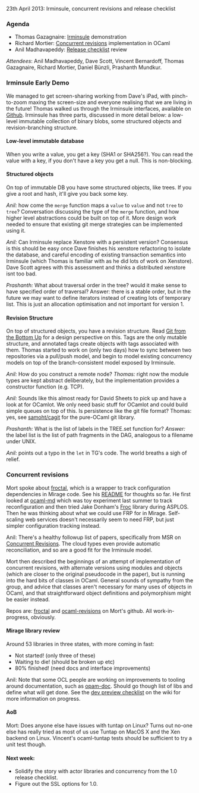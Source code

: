 23th April 2013: Irminsule, concurrent revisions and release checklist

### Agenda

* Thomas Gazagnaire: [Irminsule](http://www.cl.cam.ac.uk/projects/ocamllabs/tasks/t2.html#Irminsule) demonstration
* Richard Mortier: [Concurrent revisions](http://research.microsoft.com/en-us/projects/revisions/) implementation in OCaml
* Anil Madhavapeddy: [Release checklist](https://mirage.github.io/wiki/dev-preview-checklist) review

*Attendees*: Anil Madhavapeddy, Dave Scott, Vincent Bernardoff, Thomas Gazagnaire, Richard Mortier, Daniel Bünzli, Prashanth Mundkur.

### Irminsule Early Demo

We managed to get screen-sharing working from Dave's iPad, with pinch-to-zoom
maxing the screen-size and everyone realising that we are living in the
future!  Thomas walked us through the Irminsule interfaces, available on [Github](https://github.com/samoht/irminsule).
Irminsule has three parts, discussed in more detail below: a low-level immutable collection of binary blobs, some structured
objects and revision-branching structure.

#### Low-level immutable database

When you write a value, you get a key (SHA1 or SHA256?). You can read the value
with a key, if you don't have a key you get a null.  This is non-blocking.  

#### Structured objects

On top of immutable DB you have some structured objects, like trees. If you
give a root and hash, it'll give you back some key. 

*Anil:* how come the `merge` function maps a `value` to `value` and not `tree` to `tree`?
Conversation discussing the type of the `merge` function, and how higher level
abstractions could be built on top of it.  More design work needed to ensure
that existing git merge strategies can be implemented using it.

*Anil:* Can Irminsule replace Xenstore with a persistent version?
Consensus is this should be easy once Dave finishes his xenstore refactoring to
isolate the database, and careful encoding of existing transaction semantics
into Irminsule (which Thomas is familiar with as he did lots of work on
Xenstore).  Dave Scott agrees with this assessment and thinks a distributed xenstore isnt too bad.

*Prashanth:* What about traversal order in the tree? would it make sense to have specified order of traversal?
Answer: there is a stable order, but in the future we may want to define
iterators instead of creating lots of temporary list. This is just an
allocation optimisation and not important for version 1.

#### Revision Structure

On top of structured objects, you have a revision structure.  Read [Git from the Bottom Up](http://ftp.newartisans.com/pub/git.from.bottom.up.pdf) for a design perspective on this. Tags are the only mutable structure, and annotated tags create objects with tags associated with them.  Thomas started to work on (only two days) how to sync between two repositories via a pull/push model, and begin to model existing concurrency models on top of the branch-consistent model exposed by Irminsule.

*Anil:* How do you construct a remote node?
*Thomas:* right now the module types are kept abstract deliberately, but the implementation provides a constructor function (e.g. TCP).

*Anil:* Sounds like this almost ready for David Sheets to pick up and have a look at for OCamlot.  We only need basic stuff for OCamlot and could build simple queues on top of this.  Is persistence like the git file format?   Thomas: yes, see [samoht/cagit](http://github.com/samoht/cagit) for the pure-OCaml git library.

*Prashanth:* What is the list of labels in the TREE.set function for?
*Answer:* the label list is the list of path fragments in the DAG, analogous to a filename under UNIX.

*Anil:* points out a typo in the `let` in TG's code.  The world breaths a sigh of relief.

### Concurrent revisions

Mort spoke about [froctal](http://github.com/mor1/froctal), which is a wrapper to track configuration dependencies in Mirage code. See his [README](https://github.com/mor1/froctal) for thoughts so far.
He first looked at [ocaml-md](https://github.com/avsm/ocaml-ld) which was toy experiment last summer to track reconfiguration and then tried Jake Donham's [Froc](http://github.com/jaked/froc) library during ASPLOS.  Then he was thinking about what we could use FRP for in Mirage. Self-scaling web services doesn't necessarily seem to need FRP, but just simpler configuration tracking instead.

Anil: There's a healthy followup list of papers, specifically from MSR on [Concurrent Revisions](http://research.microsoft.com/en-us/projects/revisions/).  The cloud types even provide automatic reconciliation, and so are a good fit for the Irminsule model.

Mort then described the beginnings of an attempt of implementation of concurrent revisions, with alternate versions using modules and objects (which are closer to the original pseudocode in the paper), but is running into the hard bits of classes in OCaml.  General sounds of sympathy from the group, and advice that classes aren't necessary for many uses of objects in OCaml, and that straightforward object definitions and polymorphism might be easier instead.

Repos are: [froctal](http://github.com/mor1/froctal) and [ocaml-revisions](http://github.com/mor1/ocaml-revisions) on Mort's github.  All work-in-progress, obviously.

#### Mirage library review

Around 53 libraries in three states, with more coming in fast:

* Not started! (only three of these)
* Waiting to die! (should be broken up etc)
* 80% finished! (need docs and interface improvements)

Anil: Note that some OCL people are working on improvements to tooling around documentation, such as [opam-doc](http://www.cl.cam.ac.uk/projects/ocamllabs/tasks/platform.html#OPAM%20Doc).
Should go though list of libs and define what will get done.
See the [dev preview checklist](https://mirage.github.io/wiki/dev-preview-checklist) on the wiki for more information on progress.

#### AoB

Mort: Does anyone else have issues with tuntap on Linux?
Turns out no-one else has really tried as most of us use Tuntap on MacOS X and the Xen backend on Linux.  Vincent's ocaml-tuntap tests should be sufficient to try a unit test though.

#### Next week:

* Solidify the story with actor libraries and concurrency from the 1.0 release checklist.
* Figure out the SSL options for 1.0.
